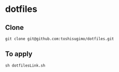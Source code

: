# dotfiles

## Clone

`git clone git@github.com:toshisugimo/dotfiles.git`

## To apply

`sh dotfilesLink.sh`
